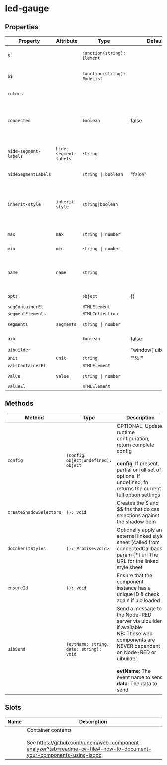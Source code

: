 # led-gauge

## Properties

| Property              | Attribute             | Type                         | Default               | Description                                      |
|-----------------------|-----------------------|------------------------------|-----------------------|--------------------------------------------------|
| `$`                   |                       | `function(string): Element`  |                       | Mini jQuery-like shadow dom selector (see constructor) |
| `$$`                  |                       | `function(string): NodeList` |                       | Mini jQuery-like shadow dom multi-selector (see constructor) |
| `colors`              |                       |                              |                       | Set the value of the gauge                       |
| `connected`           |                       | `boolean`                    | false                 | True when instance finishes connecting.<br />Allows initial calls of attributeChangedCallback to be<br />ignored if needed. |
| `hide-segment-labels` | `hide-segment-labels` | `string`                     |                       | PROPS FROM BASE: (see TiBaseComponent)<br />OTHER STANDARD PROPS: |
| `hideSegmentLabels`   |                       | `string \| boolean`          | "false"               | Set whether to hide the segment labels           |
| `inherit-style`       | `inherit-style`       | `string\|boolean`            |                       | Optional. Load external styles into component (only useful if using template). If present but empty, will default to './index.css'. Optionally give a URL to load. |
| `max`                 | `max`                 | `string \| number`           |                       | Set the maximum value of the gauge               |
| `min`                 | `min`                 | `string \| number`           |                       | Set the minimum value of the gauge               |
| `name`                | `name`                | `string`                     |                       | Optional. HTML name attribute. Included in output _meta prop.<br /><br />Other watched attributes: |
| `opts`                |                       | `object`                     | {}                    | Runtime configuration settings                   |
| `segContainerEl`      |                       | `HTMLElement`                |                       |                                                  |
| `segmentElements`     |                       | `HTMLCollection`             |                       |                                                  |
| `segments`            | `segments`            | `string \| number`           |                       | Set the number of segments                       |
| `uib`                 |                       | `boolean`                    | false                 | Is UIBUILDER for Node-RED loaded?                |
| `uibuilder`           |                       |                              | "window['uibuilder']" |                                                  |
| `unit`                | `unit`                | `string`                     | "'%'"                 | Set the unit of the gauge                        |
| `valsContainerEl`     |                       | `HTMLElement`                |                       |                                                  |
| `value`               | `value`               | `string \| number`           |                       | Set the value of the gauge                       |
| `valueEl`             |                       | `HTMLElement`                |                       |                                                  |

## Methods

| Method                  | Type                                    | Description                                      |
|-------------------------|-----------------------------------------|--------------------------------------------------|
| `config`                | `(config: object\|undefined): object`   | OPTIONAL. Update runtime configuration, return complete config<br /><br />**config**: If present, partial or full set of options. If undefined, fn returns the current full option settings |
| `createShadowSelectors` | `(): void`                              | Creates the $ and $$ fns that do css selections against the shadow dom |
| `doInheritStyles`       | `(): Promise<void>`                     | Optionally apply an external linked style sheet (called from connectedCallback)<br />param {*} url The URL for the linked style sheet |
| `ensureId`              | `(): void`                              | Ensure that the component instance has a unique ID & check again if uib loaded |
| `uibSend`               | `(evtName: string, data: string): void` | Send a message to the Node-RED server via uibuilder if available<br />NB: These web components are NEVER dependent on Node-RED or uibuilder.<br /><br />**evtName**: The event name to send<br />**data**: The data to send |

## Slots

| Name | Description                                      |
|------|--------------------------------------------------|
|      | Container contents<br /><br />See https://github.com/runem/web-component-analyzer?tab=readme-ov-file#-how-to-document-your-components-using-jsdoc |
